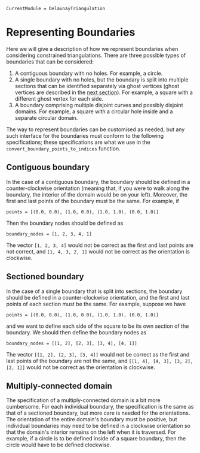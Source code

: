 ```@meta 
CurrentModule = DelaunayTriangulation
```

# Representing Boundaries

Here we will give a description of how we represent boundaries when considering constrained triangulations. There are three possible types of boundaries that can be considered:

1. A contiguous boundary with no holes. For example, a circle.
2. A single boundary with no holes, but the boundary is split into multiple sections that can be identified separately via ghost vertices (ghost vertices are described in the [next section](ghost_triangles.md)). For example, a square with a different ghost vertex for each side.
3. A boundary comprising multiple disjoint curves and possibly disjoint domains. For example, a square with a circular hole inside and a separate circular domain.

The way to represent boundaries can be customised as needed, but any such interface for the boundaries must conform to the following specifications; these specifications are what we use in the `convert_boundary_points_to_indices` function.


## Contiguous boundary

In the case of a contiguous boundary, the boundary should be defined in a counter-clockwise orientation (meaning that, if you were to walk along the boundary, the interior of the domain would be on your left). Moreover, the first and last points of the boundary must be the same. For example, if 

```@example contgex
points = [(0.0, 0.0), (1.0, 0.0), (1.0, 1.0), (0.0, 1.0)]
```

Then the boundary nodes should be defined as 

```@example contgex 
boundary_nodes = [1, 2, 3, 4, 1]
```

The vector `[1, 2, 3, 4]` would not be correct as the first and last points are 
not correct, and `[1, 4, 3, 2, 1]` would not be correct as the orientation is
clockwise.

## Sectioned boundary 

In the case of a single boundary that is split into sections, the boundary should be defined in a counter-clockwise orientation, and the first and last points of each section must be the same. For example, suppose we have 

```@example sectex 
points = [(0.0, 0.0), (1.0, 0.0), (1.0, 1.0), (0.0, 1.0)]
```

and we want to define each side of the square to be its own section of the boundary. We should then define the boundary nodes as 

```@example sectex 
boundary_nodes = [[1, 2], [2, 3], [3, 4], [4, 1]]
```

The vector `[[1, 2], [2, 3], [3, 4]]` would not be correct as the first and last points of the boundary are not the same, and `[[1, 4], [4, 3], [3, 2], [2, 1]]` would not be correct as the orientation is clockwise.

## Multiply-connected domain

The specification of a multiply-connected domain is a bit more cumbersome. For each individual boundary, the specification is the same as that of a sectioned boundary, but more care is needed for the orientations. The orientation of the entire domain's boundary must be positive, but individual boundaries may need to be defined in a clockwise orientation so that the domain's interior remains on the left when it is traversed. For example, if a circle is to be defined inside of a square boundary, then the circle would have to be defined clockwise.